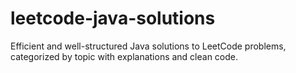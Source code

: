 # leetcode-java-solutions
Efficient and well-structured Java solutions to LeetCode problems, categorized by topic with explanations and clean code.
